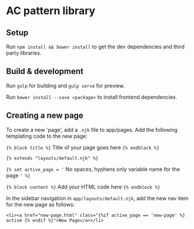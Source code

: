 # AC pattern library

## Setup

Run `npm install && bower install` to get the dev dependencies and third party libraries.

## Build & development

Run `gulp` for building and `gulp serve` for preview.

Run `bower install --save <package>` to install frontend dependencies.

## Creating a new page

To create a new 'page', add a `.njk` file to app/pages. Add the following templating code to the new page:

`{% block title %}` Title of your page goes here `{% endblock %}`

`{% extends "layouts/default.njk" %}`

`{% set active_page = '` No spaces, hyphens only variable name for the page  `' %}`

`{% block content %}`
	Add your HTML code here
`{% endblock %}`

In the sidebar navigation in `app/layouts/default.njk`, add the new nav item for the new page as follows:

`<li><a href="new-page.html" class="{%if active_page == 'new-page' %} active {% endif %}">New Page</a></li>`